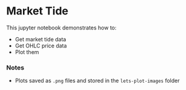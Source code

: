 # Market Tide
This jupyter notebook demonstrates how to:
- Get market tide data
- Get OHLC price data
- Plot them

### Notes
- Plots saved as `.png` files and stored in the `lets-plot-images` folder
